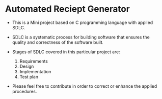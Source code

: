 # Automated Reciept Generator 
* This is a Mini project based on C programming language with applied SDLC.

* SDLC is a systematic process for building software that ensures the quality and correctness of the software built.

* Stages of SDLC covered in this particular project are:
  1. Requirements
  2. Design
  3. Implementation
  4. Test plan

* Please feel free to contribute in order to correct or enhance the applied procedures.
  
